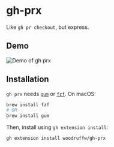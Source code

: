 # gh-prx

Like `gh pr checkout`, but express.

## Demo

![Demo of `gh prx`](https://github.com/user-attachments/assets/d32ce788-0b02-420d-bd2b-3cd376dd9641)

## Installation

`gh prx` needs [`gum`] or [`fzf`]. On macOS:

```bash
brew install fzf
# OR
brew install gum
```

[`gum`]: https://github.com/charmbracelet/gum

[`fzf`]: https://github.com/junegunn/fzf

Then, install using `gh extension install`:

```bash
gh extension install woodruffw/gh-prx
```
